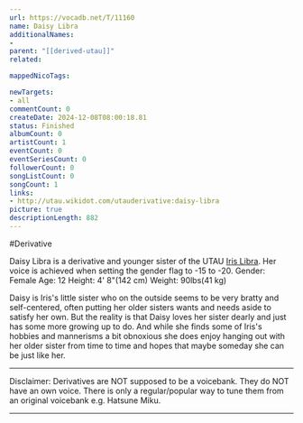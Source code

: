 ```yaml
---
url: https://vocadb.net/T/11160
name: Daisy Libra
additionalNames: 
- 
parent: "[[derived-utau]]"
related:

mappedNicoTags:

newTargets:
- all
commentCount: 0
createDate: 2024-12-08T08:00:18.81
status: Finished
albumCount: 0
artistCount: 1
eventCount: 0
eventSeriesCount: 0
followerCount: 0
songListCount: 0
songCount: 1
links: 
- http://utau.wikidot.com/utauderivative:daisy-libra
picture: true
descriptionLength: 882
---
```


#Derivative

Daisy Libra is a derivative and younger sister of the UTAU [Iris Libra](https://vocadb.net/Ar/41669). Her voice is achieved when setting the gender flag to -15 to -20.
Gender: Female
Age: 12
Height: 4' 8"(142 cm)
Weight: 90lbs(41 kg)

Daisy is Iris's little sister who on the outside seems to be very bratty and self-centered, often putting her older sisters wants and needs aside to satisfy her own. But the reality is that Daisy loves her sister dearly and just has some more growing up to do. And while she finds some of Iris's hobbies and mannerisms a bit obnoxious she does enjoy hanging out with her older sister from time to time and hopes that maybe someday she can be just like her.

---
Disclaimer:
Derivatives are NOT supposed to be a voicebank. They do NOT have an own voice. There is only a regular/popular way to tune them from an original voicebank e.g. Hatsune Miku.

---

